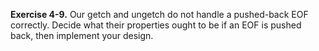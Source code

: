 **Exercise 4-9.** Our getch and ungetch do not handle a pushed-back EOF correctly. Decide what their properties 
ought to be if an EOF is pushed back, then implement your design.
